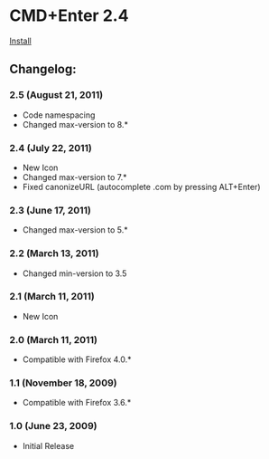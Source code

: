 # CMD+Enter 2.4

[Install](https://addons.mozilla.org/addon/cmdenter)

## Changelog:
### 2.5 (August 21, 2011)
* Code namespacing
* Changed max-version to 8.*

### 2.4 (July 22, 2011)
* New Icon
* Changed max-version to 7.*
* Fixed canonizeURL (autocomplete .com by pressing ALT+Enter)

### 2.3 (June 17, 2011)
* Changed max-version to 5.*

### 2.2 (March 13, 2011)
* Changed min-version to 3.5

### 2.1 (March 11, 2011)
* New Icon

### 2.0 (March 11, 2011)
* Compatible with Firefox 4.0.*

### 1.1 (November 18, 2009)
* Compatible with Firefox 3.6.*

### 1.0 (June 23, 2009)
* Initial Release
